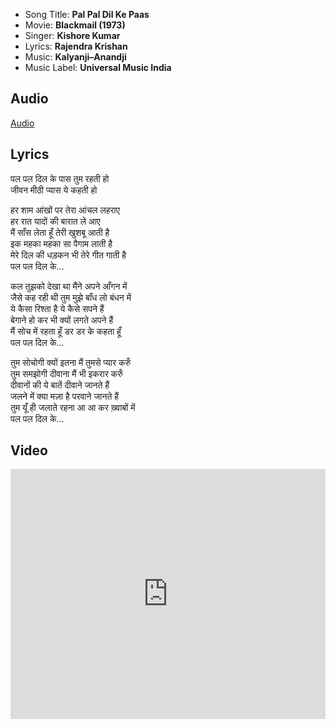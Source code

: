 - Song Title: **Pal Pal Dil Ke Paas**
- Movie: **Blackmail (1973)**
- Singer: **Kishore Kumar**
- Lyrics: **Rajendra Krishan**
- Music: **Kalyanji–Anandji**
- Music Label: **Universal Music India**

## Audio

[Audio](https://github.com/kg-0805/karaoke/blob/main/audio/Kishore%20Kumar/pal_pal_dil_ke_pass.mp3?raw=true ':include :type=audio controls width=200%')

## Lyrics

पल पल दिल के पास तुम रहती हो<br>
जीवन मीठी प्यास ये कहती हो<br>

हर शाम आंखों पर तेरा आंचल लहराए<br>
हर रात यादों की बारात ले आए<br>
मैं साँस लेता हूँ तेरी खुशबू आती है<br>
इक महका महका सा पैगाम लाती है<br>
मेरे दिल की धड़कन भी तेरे गीत गाती है<br>
पल पल दिल के...<br>

कल तुझको देखा था मैंने अपने आँगन में<br>
जैसे कह रही थी तुम मुझे बाँध लो बंधन में<br>
ये कैसा रिश्ता है ये कैसे सपने हैं<br>
बेगाने हो कर भी क्यों लगते अपने हैं<br>
मैं सोच में रहता हूँ डर डर के कहता हूँ<br>
पल पल दिल के...<br>

तुम सोचोगी क्यों इतना मैं तुमसे प्यार करुँ<br>
तुम समझोगी दीवाना मैं भी इकरार करुँ<br>
दीवानों की ये बातें दीवाने जानते हैं<br>
जलने में क्या मज़ा है परवाने जानते हैं<br>
तुम यूँ ही जलाते रहना आ आ कर ख़्वाबों में<br>
पल पल दिल के...<br>



## Video

<iframe width=100% height="400" src="https://www.youtube.com/embed/cvQWzlNIjt8" title="YouTube video player" frameborder="0" allow="accelerometer; autoplay; clipboard-write; encrypted-media; gyroscope; picture-in-picture" allowfullscreen></iframe>